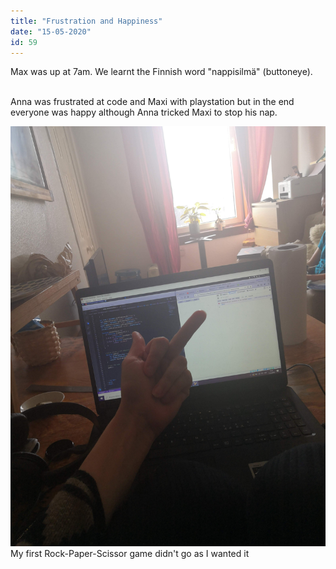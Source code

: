 ```yaml
---
title: "Frustration and Happiness"
date: "15-05-2020"
id: 59
---
```

Max was up at 7am. We learnt the Finnish word "nappisilmä" (buttoneye). <br><br>

Anna was frustrated at code and Maxi with playstation but in the end everyone was happy although Anna tricked Maxi to stop his nap.

![Coding isn't always fun](../images/May/15.jpg)
My first Rock-Paper-Scissor game didn't go as I wanted it